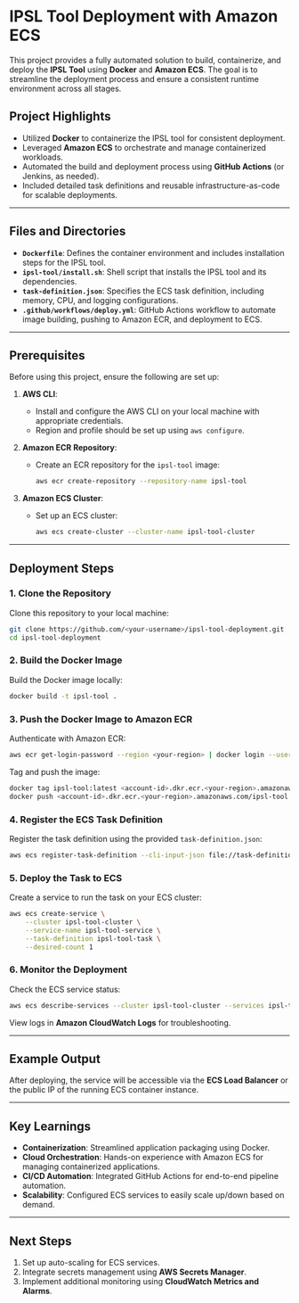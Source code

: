 # IPSL Tool Deployment with Amazon ECS

This project provides a fully automated solution to build, containerize, and deploy the **IPSL Tool** using **Docker** and **Amazon ECS**. The goal is to streamline the deployment process and ensure a consistent runtime environment across all stages.

## Project Highlights
- Utilized **Docker** to containerize the IPSL tool for consistent deployment.
- Leveraged **Amazon ECS** to orchestrate and manage containerized workloads.
- Automated the build and deployment process using **GitHub Actions** (or Jenkins, as needed).
- Included detailed task definitions and reusable infrastructure-as-code for scalable deployments.

---

## Files and Directories
- **`Dockerfile`**: Defines the container environment and includes installation steps for the IPSL tool.
- **`ipsl-tool/install.sh`**: Shell script that installs the IPSL tool and its dependencies.
- **`task-definition.json`**: Specifies the ECS task definition, including memory, CPU, and logging configurations.
- **`.github/workflows/deploy.yml`**: GitHub Actions workflow to automate image building, pushing to Amazon ECR, and deployment to ECS.

---

## Prerequisites
Before using this project, ensure the following are set up:

1. **AWS CLI**:
   - Install and configure the AWS CLI on your local machine with appropriate credentials.
   - Region and profile should be set up using `aws configure`.

2. **Amazon ECR Repository**:
   - Create an ECR repository for the `ipsl-tool` image:
     ```bash
     aws ecr create-repository --repository-name ipsl-tool
     ```

3. **Amazon ECS Cluster**:
   - Set up an ECS cluster:
     ```bash
     aws ecs create-cluster --cluster-name ipsl-tool-cluster
     ```

---

## Deployment Steps

### 1. Clone the Repository
   Clone this repository to your local machine:
   ```bash
   git clone https://github.com/<your-username>/ipsl-tool-deployment.git
   cd ipsl-tool-deployment
   ```

### 2. Build the Docker Image
   Build the Docker image locally:
   ```bash
   docker build -t ipsl-tool .
   ```

### 3. Push the Docker Image to Amazon ECR
   Authenticate with Amazon ECR:
   ```bash
   aws ecr get-login-password --region <your-region> | docker login --username AWS --password-stdin <account-id>.dkr.ecr.<your-region>.amazonaws.com
   ```
   Tag and push the image:
   ```bash
   docker tag ipsl-tool:latest <account-id>.dkr.ecr.<your-region>.amazonaws.com/ipsl-tool:latest
   docker push <account-id>.dkr.ecr.<your-region>.amazonaws.com/ipsl-tool:latest
   ```

### 4. Register the ECS Task Definition
   Register the task definition using the provided `task-definition.json`:
   ```bash
   aws ecs register-task-definition --cli-input-json file://task-definition.json
   ```

### 5. Deploy the Task to ECS
   Create a service to run the task on your ECS cluster:
   ```bash
   aws ecs create-service \
       --cluster ipsl-tool-cluster \
       --service-name ipsl-tool-service \
       --task-definition ipsl-tool-task \
       --desired-count 1
   ```

### 6. Monitor the Deployment
   Check the ECS service status:
   ```bash
   aws ecs describe-services --cluster ipsl-tool-cluster --services ipsl-tool-service
   ```

   View logs in **Amazon CloudWatch Logs** for troubleshooting.

---

## Example Output
After deploying, the service will be accessible via the **ECS Load Balancer** or the public IP of the running ECS container instance.

---

## Key Learnings
- **Containerization**: Streamlined application packaging using Docker.
- **Cloud Orchestration**: Hands-on experience with Amazon ECS for managing containerized applications.
- **CI/CD Automation**: Integrated GitHub Actions for end-to-end pipeline automation.
- **Scalability**: Configured ECS services to easily scale up/down based on demand.

---

## Next Steps
1. Set up auto-scaling for ECS services.
2. Integrate secrets management using **AWS Secrets Manager**.
3. Implement additional monitoring using **CloudWatch Metrics and Alarms**.

